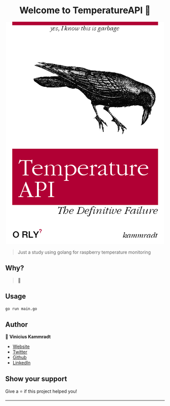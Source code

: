 <h1 align="center">Welcome to TemperatureAPI 👋</h1>

<p align="center">
  <img src="./.images/temperature.png" />
</p>

> Just a study using golang for raspberry temperature monitoring

## Why?

> :construction:


## Usage

```sh
go run main.go
```

## Author

👤 **Vinicius Kammradt**

* [Website](https://kammradt.now.sh)
* [Twitter](https://twitter.com/kammzinho)
* [Github](https://github.com/kammradt)
* [LinkedIn](https://linkedin.com/in/vinicius-kammradt)

## Show your support

Give a ⭐️ if this project helped you!

***
